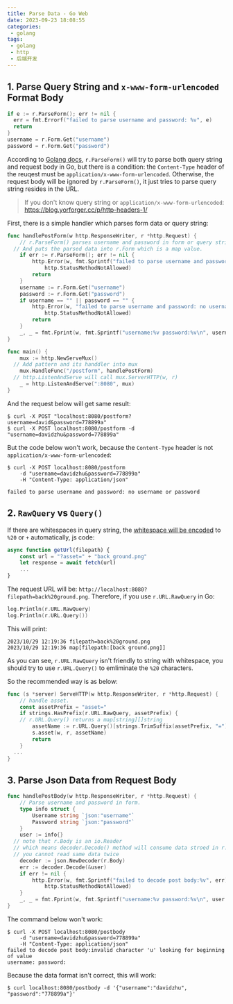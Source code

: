 ```yaml
---
title: Parse Data - Go Web
date: 2023-09-23 18:08:55
categories:
 - golang
tags:
 - golang
 - http
 - 后端开发
---
```


## 1. Parse Query String and `x-www-form-urlencoded` Format Body

```go
if e := r.ParseForm(); err != nil {
  err = fmt.Errorf("failed to parse username and password: %v", e)
  return
}
username = r.Form.Get("username")
password = r.Form.Get("password")
```

According to  [Golang docs](https://pkg.go.dev/net/http#Request.ParseForm), `r.ParseForm()` will try to parse both query string and request body in Go, but there is a condition: the `Content-Type` header of the reuqest must be `application/x-www-form-urlencoded`. Otherwise, the request body will be ignored by `r.ParseForm()`, it just tries to parse query string resides in the URL. 

> If you don't know query string or `application/x-www-form-urlencoded`: https://blog.yorforger.cc/p/http-headers-1/

First, there is a simple handler which parses form data or query string:

```go
func handlePostForm(w http.ResponseWriter, r *http.Request) {
	// r.ParseForm() parses username and password in form or query string.
  // And puts the parsed data into r.Form which is a map value.
	if err := r.ParseForm(); err != nil {
		http.Error(w, fmt.Sprintf("failed to parse username and password: %v", err),
			http.StatusMethodNotAllowed)
		return
	}
	username := r.Form.Get("username")
	password := r.Form.Get("password")
	if username == "" || password == "" {
		http.Error(w, "failed to parse username and password: no username or password",
			http.StatusMethodNotAllowed)
		return
	}
	_, _ = fmt.Fprint(w, fmt.Sprintf("username:%v password:%v\n", username, password))
}

func main() {
	mux := http.NewServeMux()
  // Add pattern and its handdler into mux
	mux.HandleFunc("/postform", handlePostForm)
  // http.ListenAndServe will call mux.ServerHTTP(w, r)
	_ = http.ListenAndServe(":8080", mux)
}
```

And the request below will get same result:

```shell
$ curl -X POST "localhost:8080/postform?username=david&password=778899a"
$ curl -X POST localhost:8080/postform -d "username=davidzhu&password=778899a"
```

But the code below won't work, because the `Content-Type` header is not `application/x-www-form-urlencoded`:

```shell
$ curl -X POST localhost:8080/postform 
	-d "username=davidzhu&password=778899a" 
	-H "Content-Type: application/json"
	
failed to parse username and password: no username or password
```

## 2. `RawQuery` vs `Query()`

If there are whitespaces in query string, the [whitespace will be encoded](https://stackoverflow.com/a/1211256/16317008) to `%20` or `+` automatically, js code:

```javascript
async function getUrl(filepath) {
    const url = "?asset=" + "back ground.png"
    let response = await fetch(url)
    ...
}
```

The request URL will be: `http://localhost:8080?filepath=back%20ground.png`. Therefore, if you use `r.URL.RawQuery` in Go:

```go
log.Println(r.URL.RawQuery)
log.Println(r.URL.Query())
```

This will print:

```
2023/10/29 12:19:36 filepath=back%20ground.png
2023/10/29 12:19:36 map[filepath:[back ground.png]]
```

As you can see, `r.URL.RawQuery` isn't friendly to string with whitespace, you should try to use `r.URL.Query()` to emliminate the `%20` characters. 

So the recommended way is as below:

```go
func (s *server) ServeHTTP(w http.ResponseWriter, r *http.Request) {
	// handle asset.
	const assetPrefix = "asset="
	if strings.HasPrefix(r.URL.RawQuery, assetPrefix) {
    // r.URL.Query() returns a map[string][]string
		assetName := r.URL.Query()[strings.TrimSuffix(assetPrefix, "=")][0]
		s.asset(w, r, assetName)
		return
	}
  ...
}
```

## 3. Parse Json Data from Request Body

```go
func handlePostBody(w http.ResponseWriter, r *http.Request) {
	// Parse username and password in form.
	type info struct {
		Username string `json:"username"`
		Password string `json:"password"`
	}
	user := info{}
  // note that r.Body is an io.Reader
  // which means decoder.Decode() method will consume data stroed in r.Body
  // you cannot read same data twice
	decoder := json.NewDecoder(r.Body)
	err := decoder.Decode(&user)
	if err != nil {
		http.Error(w, fmt.Sprintf("failed to decode post body:%v", err),
			http.StatusMethodNotAllowed)
	}
	_, _ = fmt.Fprint(w, fmt.Sprintf("username:%v password:%v\n", user.Username, user.Password))
}
```

The command below won't work:

```shell
$ curl -X POST localhost:8080/postbody 
	-d "username=davidzhu&password=778899a" 
	-H "Content-Type: application/json"
failed to decode post body:invalid character 'u' looking for beginning of value
username: password:
```

Because the data format isn't correct, this will work:

```shell
$ curl localhost:8080/postbody -d '{"username":"davidzhu", "password":"778899a"}' 
```
